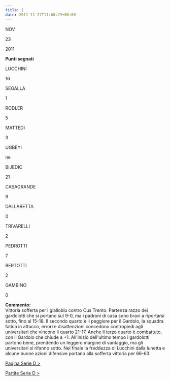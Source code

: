 ```yaml
---
title: |
date: 2011-11-27T11:00:29+00:00
---
```

NOV

23

2011

**Punti segnati**

LUCCHINI

16

SEGALLA

1

RODLER

5

MATTEDI

3

UGBEYI

ne

BIJEDIC

21

CASAGRANDE

9

DALLABETTA

0

TRIVARELLI

2

PEDROTTI

7

BERTOTTI

2

GAMBINO

0

**Commento:**  
Vittoria sofferta per i gialloblu contro Cus Trento. Partenza razzo dei gardolotti che si portano sul 9-0, ma i padroni di casa sono bravi a riportarsi sotto, fino al 15-18. Il secondo quarto è il peggiore per il Gardolo, la squadra fatica in attacco, errori e disattenzioni concedono contropiedi agli universitari che vincono il quarto 21-17. Anche il terzo quarto è combattuto, con il Gardolo che chiude a +1. All'inizio dell'ultimo tempo i gardolotti partono bene, prendendo un leggero margine di vantaggio, ma gli universitari si rifanno sotto. Nel finale la freddezza di Lucchini dalla lunetta e alcune buone azioni difensive portano alla sofferta vittoria per 66-63.

[Pagina Serie D >](http://www.basketgardolo.it/serie-d)

[Partite Serie D >](http://www.basketgardolo.it/?tag=serie-d&cat=11)